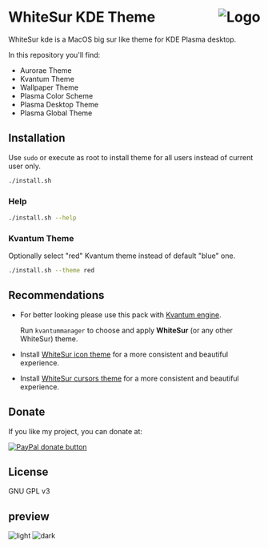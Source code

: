 <img src="https://github.com/vinceliuice/Sierra-gtk-theme/blob/imgs/logo.png" alt="Logo" align="right" /> WhiteSur KDE Theme
======

WhiteSur kde is a MacOS big sur like theme for KDE Plasma desktop.

In this repository you'll find:

- Aurorae Theme
- Kvantum Theme
- Wallpaper Theme
- Plasma Color Scheme
- Plasma Desktop Theme
- Plasma Global Theme

## Installation

Use ```sudo``` or execute as root to install theme for all users instead of current user only.

```sh
./install.sh
```

### Help

```sh
./install.sh --help
```

### Kvantum Theme

Optionally select "red" Kvantum theme instead of default "blue" one.

```sh
./install.sh --theme red
```

## Recommendations

- For better looking please use this pack with [Kvantum engine](https://github.com/tsujan/Kvantum/blob/master/Kvantum/INSTALL.md#distributions).

  Run `kvantummanager` to choose and apply **WhiteSur** (or any other WhiteSur) theme.

- Install [WhiteSur icon theme](https://github.com/vinceliuice/WhiteSur-icon-theme) for a more consistent and beautiful experience.

- Install [WhiteSur cursors theme](https://github.com/vinceliuice/WhiteSur-cursors) for a more consistent and beautiful experience.

## Donate

If you like my project, you can donate at:

<span class="paypal"><a href="https://www.paypal.me/vinceliuice" title="Donate to this project using Paypal"><img src="https://www.paypalobjects.com/webstatic/mktg/Logo/pp-logo-100px.png" alt="PayPal donate button" /></a></span>

## License

GNU GPL v3

## preview

![light](preview.png)
![dark](preview-dark.png)


